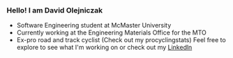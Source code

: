 ### Hello! I am David Olejniczak
- Software Engineering student at McMaster University
- Currently working at the Engineering Materials Office for the MTO
- Ex-pro road and track cyclist (Check out my procyclingstats)
Feel free to explore to see what I'm working on or check out my [Linkedln](https://www.linkedin.com/in/david-olejniczak) 
